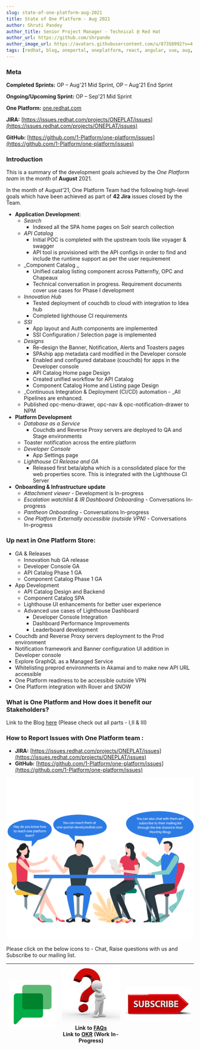 ```yaml
---
slug: state-of-one-platform-aug-2021
title: State of One Platform - Aug 2021
author: Shruti Pandey
author_title: Senior Project Manager - Technical @ Red Hat
author_url: https://github.com/shrpande
author_image_url: https://avatars.githubusercontent.com/u/87358992?v=4
tags: [redhat, blog, oneportal, oneplatform, react, angular, vue, aug, update]
---
```

### Meta
**Completed Sprints:** OP – Aug'21 Mid Sprint, OP – Aug'21 End Sprint

**Ongoing/Upcoming Sprint:** OP – Sep'21 Mid Sprint

**One Platform:** [one.redhat.com](https://one.redhat.com)

**JIRA:** [https://issues.redhat.com/projects/ONEPLAT/issues](https://issues.redhat.com/projects/ONEPLAT/issues)

**GitHub:** [https://github.com/1-Platform/one-platform/issues](https://github.com/1-Platform/one-platform/issues)

### Introduction
This is a summary of the development goals achieved by the _One Platform team_ in the month of **August** 2021.

In the month of August’21, One Platform Team had the following high-level goals which have been achieved as part of **42 Jira** issues closed by the Team.

* **Application Development**:
    * _Search_
        * Indexed all the SPA home pages on Solr search collection
    * _API Catalog_
        * Initial POC is completed with the upstream tools like voyager & swagger
        * API tool is provisioned with the API configs in order to find and include the runtime support as per the user requirement
    * _Component Catalog _
        * Unified catalog listing component across Patternfly, OPC and Chapeaux
        * Technical conversation in progress. Requirement documents cover use cases for Phase I development
    * _Innovation Hub_
        * Tested deployment of couchdb to cloud with integration to Idea hub
        * Completed lighthouse CI requirements
    * _SSI_
        * App layout and Auth components are implemented
        * SSI Configuration / Selection page is implemented
    * _Designs_
        * Re-design the Banner, Notification, Alerts and Toasters pages
        * SPAship app metadata card modified in the Developer console
        * Enabled and configured database (couchdb) for apps in the Developer console
        * API Catalog Home page Design
        * Created unified workflow for API Catalog
        * Component Catalog Home and Listing page Design
    * _Continuous Integration & Deployment (CI/CD) automation - _All Pipelines are enhanced.
    * Published opc-menu-drawer, opc-nav & opc-notification-drawer to NPM
* **Platform Development**
    * _Database as a Service_
        * Couchdb and Reverse Proxy servers are deployed to QA and Stage environments
    * Toaster notification across the entire platform
    * _Developer Console_
        * App Settings page
    * _Lighthouse CI Release and GA_
        * Released first beta/alpha which is a consolidated place for the web properties score. This is integrated with the Lighthouse CI Server
* **Onboarding & Infrastructure update**
    * _Attachment viewer_ - Development is In-progress
    * _Escalation watchlist & IR Dashboard Onboarding_ - Conversations In-progress
    * _Pantheon Onboarding_ - Conversations In-progress
    * _One Platform Externally accessible (outside VPN)_ - Conversations In-progress

### Up next in One Platform Store: ###

* GA & Releases
    * Innovation hub GA release
    * Developer Console GA
    * API Catalog Phase 1 GA
    * Component Catalog Phase 1 GA
* App Development
    * API Catalog Design and Backend
    * Component Catalog SPA
    * Lighthouse UI enhancements for better user experience
    * Advanced use cases of Lighthouse Dashboard
        * Developer Console Integration
        * Dashboard Performance Improvements
        * Leaderboard development
* Couchdb and Reverse Proxy servers deployment to the Prod environment
* Notification framework and Banner configuration UI addition in Developer console
* Explore GraphQL as a Managed Service
* Whitelisting preprod environments in Akamai and to make new API URL accessible
* One Platform readiness to be accessible outside VPN
* One Platform integration with Rover and SNOW


### What is One Platform and How does it benefit our Stakeholders? ###
Link to the Blog [here](https://source.redhat.com/groups/public/exd-digital-experience-platforms/exd_digital_experience_platforms_dxp_blog/part_i_why_one_platform_to_host_your_applications) (Please check out all parts - I,II & III)


### How to Report Issues with One Platform team : ###

   * **JIRA:** [https://issues.redhat.com/projects/ONEPLAT/issues](https://issues.redhat.com/projects/ONEPLAT/issues)
   * **GitHub:** [https://github.com/1-Platform/one-platform/issues](https://github.com/1-Platform/one-platform/issues)

![Onboarding Discussion](images/July-blog/onboarding-discussion.png "Onboarding Discussion")

Please click on the below icons to - Chat, Raise questions with us and Subscribe to our mailing list.

| [![Chat](images/July-blog/chat.png "Chat")](https://mail.google.com/chat/u/0/#chat/space/AAAAF4M7oZE)	| [![Questions](images/July-blog/questions.jpeg "Questions")](mailto:one-portal-devel@redhat.com)<br/>Link to [FAQs](https://one.redhat.com/get-started/docs/faqs)<br/> Link to [OKR](https://docs.google.com/spreadsheets/d/1L2shcuhCxVGUIFtWkh7Ft1ulNarq-zjatu-JqeONX4U/edit#gid=955345505) (Work In-Progress)	| [![Subscribe](images/July-blog/subscribe.jpeg "Subscribe")](https://post-office.corp.redhat.com/mailman/listinfo/one-portal) 	|
|---	|---	|---	|

